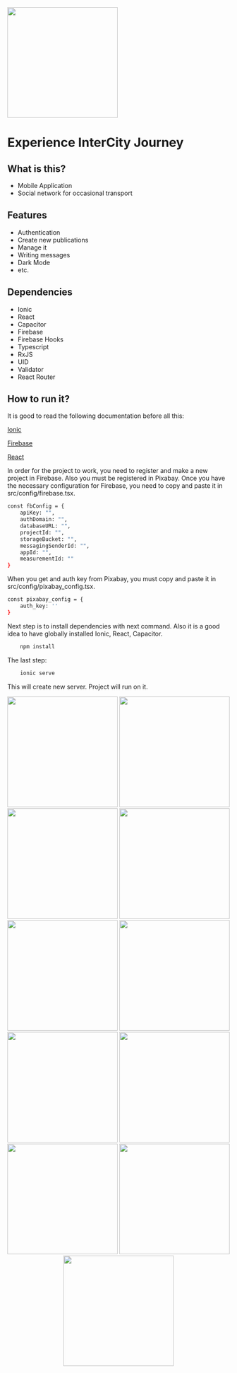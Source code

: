 <img src="https://firebasestorage.googleapis.com/v0/b/experience-intercity-jouney.appspot.com/o/splash.png?alt=media&token=385f3b25-5895-4394-a254-5ca988444bdc" height="250" />

# Experience InterCity Journey


## What is this?
* Mobile Application
* Social network for occasional transport

## Features
* Authentication
* Create new publications
* Manage it
* Writing messages
* Dark Mode
* etc. 

## Dependencies
* Ionic
* React
* Capacitor
* Firebase
* Firebase Hooks
* Typescript
* RxJS
* UID
* Validator
* React Router

## How to run it?

It is good to read the following documentation before all this:

[Ionic](https://ionicframework.com/)

[Firebase](https://firebase.google.com/docs)

[React](https://reactjs.org/docs/getting-started.html)

In order for the project to work, you need to register and make a new project in Firebase. Also you must be registered in Pixabay.
Once you have the necessary configuration for Firebase, you need to copy and paste it in src/config/firebase.tsx.

```bash
const fbConfig = {
    apiKey: "",
    authDomain: "",
    databaseURL: "",
    projectId: "",
    storageBucket: "",
    messagingSenderId: "",
    appId: "",
    measurementId: ""
}
```

When you get and auth key from Pixabay, you must copy and paste it in src/config/pixabay_config.tsx.

```bash
const pixabay_config = {
	auth_key: ''
}
```

Next step is to install dependencies with next command. Also it is a good idea to have globally installed Ionic, React, Capacitor.

```bash
    npm install
```

The last step:

```bash
    ionic serve
```

This will create new server. Project will run on it.

<p align="center">
	<img src="https://firebasestorage.googleapis.com/v0/b/experience-intercity-jouney.appspot.com/o/scr%2FScreenshot_20200623-095118_InterCity_Journey.png?alt=media&token=9b69a057-0ea1-42ea-bc17-9fe1571a083a" width="250" />
	<img src="https://firebasestorage.googleapis.com/v0/b/experience-intercity-jouney.appspot.com/o/scr%2FScreenshot_20200623-095130_InterCity_Journey.png?alt=media&token=88227115-2eb3-4649-8876-05c71120189b" width="250" />
	<img src="https://firebasestorage.googleapis.com/v0/b/experience-intercity-jouney.appspot.com/o/scr%2FScreenshot_20200623-095209_InterCity_Journey.png?alt=media&token=803e8524-c6d4-47d6-9c13-556f1856ee82" width="250" />
	<img src="https://firebasestorage.googleapis.com/v0/b/experience-intercity-jouney.appspot.com/o/scr%2FScreenshot_20200623-095216_InterCity_Journey.png?alt=media&token=34cab632-6c30-4b5f-b6ff-85ea49ecf566" width="250" />
	<img src="https://firebasestorage.googleapis.com/v0/b/experience-intercity-jouney.appspot.com/o/scr%2FScreenshot_20200623-095225_InterCity_Journey.png?alt=media&token=8e919859-3159-4769-adbd-792317403cc9" width="250" />
	<img src="https://firebasestorage.googleapis.com/v0/b/experience-intercity-jouney.appspot.com/o/scr%2FScreenshot_20200623-095231_InterCity_Journey.png?alt=media&token=10763286-d2cd-4e2b-82ed-1c0ec0e0dcbb" width="250" />
	<img src="https://firebasestorage.googleapis.com/v0/b/experience-intercity-jouney.appspot.com/o/scr%2FScreenshot_20200623-095235_InterCity_Journey.png?alt=media&token=a35bca62-1d77-4888-9536-b1f6c0f06260" width="250" />
	<img src="https://firebasestorage.googleapis.com/v0/b/experience-intercity-jouney.appspot.com/o/scr%2FScreenshot_20200623-095239_InterCity_Journey.png?alt=media&token=c9cf2c85-7885-40eb-8bed-65243b87e921" width="250" />
	<img src="https://firebasestorage.googleapis.com/v0/b/experience-intercity-jouney.appspot.com/o/scr%2FScreenshot_20200623-095243_InterCity_Journey.png?alt=media&token=5110d175-a2e9-475d-9c87-8b17d8d6fd20" width="250" />
	<img src="https://firebasestorage.googleapis.com/v0/b/experience-intercity-jouney.appspot.com/o/scr%2FScreenshot_20200623-095321_InterCity_Journey.png?alt=media&token=2aab238f-22b9-44ac-a136-589baa417305" width="250" />
	<img src="https://firebasestorage.googleapis.com/v0/b/experience-intercity-jouney.appspot.com/o/scr%2FScreenshot_20200623-095336_InterCity_Journey.png?alt=media&token=ef1fa9af-5d5e-4c64-af21-d97566aea3a3" width="250" />
</p>
